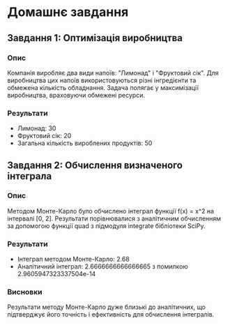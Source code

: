 # Домашнє завдання

## Завдання 1: Оптимізація виробництва

### Опис
Компанія виробляє два види напоїв: "Лимонад" і "Фруктовий сік". Для виробництва цих напоїв використовуються різні інгредієнти та обмежена кількість обладнання. Задача полягає у максимізації виробництва, враховуючи обмежені ресурси.

### Результати
- Лимонад: 30
- Фруктовий сік: 20
- Загальна кількість вироблених продуктів: 50

## Завдання 2: Обчислення визначеного інтеграла

### Опис
Методом Монте-Карло було обчислено інтеграл функції f(x) = x^2 на інтервалі [0, 2]. Результати порівнювалися з аналітичним обчисленням за допомогою функції quad з підмодуля integrate бібліотеки SciPy.

### Результати
- Інтеграл методом Монте-Карло: 2.68
- Аналітичний інтеграл: 2.6666666666666665 з помилкою 2.9605947323337504e-14

### Висновки
Результати методу Монте-Карло дуже близькі до аналітичних, що підтверджує його точність і ефективність для обчислення інтегралів.
